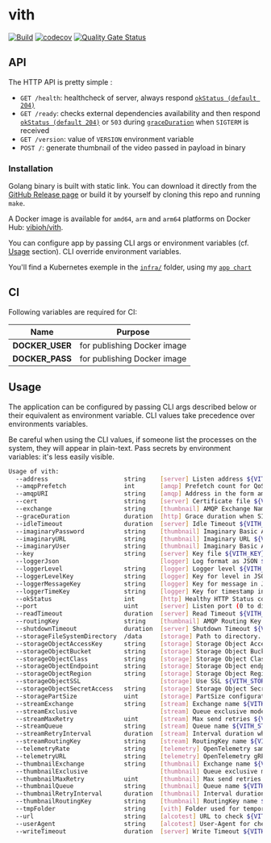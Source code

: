 # vith

[![Build](https://github.com/ViBiOh/vith/workflows/Build/badge.svg)](https://github.com/ViBiOh/vith/actions)
[![codecov](https://codecov.io/gh/ViBiOh/vith/branch/main/graph/badge.svg)](https://codecov.io/gh/ViBiOh/vith)
[![Quality Gate Status](https://sonarcloud.io/api/project_badges/measure?project=ViBiOh_vith&metric=alert_status)](https://sonarcloud.io/dashboard?id=ViBiOh_vith)

## API

The HTTP API is pretty simple :

- `GET /health`: healthcheck of server, always respond [`okStatus (default 204)`](#usage)
- `GET /ready`: checks external dependencies availability and then respond [`okStatus (default 204)`](#usage) or `503` during [`graceDuration`](#usage) when `SIGTERM` is received
- `GET /version`: value of `VERSION` environment variable
- `POST /`: generate thumbnail of the video passed in payload in binary

### Installation

Golang binary is built with static link. You can download it directly from the [GitHub Release page](https://github.com/ViBiOh/vith/releases) or build it by yourself by cloning this repo and running `make`.

A Docker image is available for `amd64`, `arm` and `arm64` platforms on Docker Hub: [vibioh/vith](https://hub.docker.com/r/vibioh/vith/tags).

You can configure app by passing CLI args or environment variables (cf. [Usage](#usage) section). CLI override environment variables.

You'll find a Kubernetes exemple in the [`infra/`](infra) folder, using my [`app chart`](https://github.com/ViBiOh/charts/tree/main/app)

## CI

Following variables are required for CI:

|      Name       |           Purpose           |
| :-------------: | :-------------------------: |
| **DOCKER_USER** | for publishing Docker image |
| **DOCKER_PASS** | for publishing Docker image |

## Usage

The application can be configured by passing CLI args described below or their equivalent as environment variable. CLI values take precedence over environments variables.

Be careful when using the CLI values, if someone list the processes on the system, they will appear in plain-text. Pass secrets by environment variables: it's less easily visible.

```bash
Usage of vith:
  --address                     string    [server] Listen address ${VITH_ADDRESS}
  --amqpPrefetch                int       [amqp] Prefetch count for QoS ${VITH_AMQP_PREFETCH} (default 1)
  --amqpURI                     string    [amqp] Address in the form amqps?://<user>:<password>@<address>:<port>/<vhost> ${VITH_AMQP_URI}
  --cert                        string    [server] Certificate file ${VITH_CERT}
  --exchange                    string    [thumbnail] AMQP Exchange Name ${VITH_EXCHANGE} (default "fibr")
  --graceDuration               duration  [http] Grace duration when SIGTERM received ${VITH_GRACE_DURATION} (default 30s)
  --idleTimeout                 duration  [server] Idle Timeout ${VITH_IDLE_TIMEOUT} (default 2m0s)
  --imaginaryPassword           string    [thumbnail] Imaginary Basic Auth Password ${VITH_IMAGINARY_PASSWORD}
  --imaginaryURL                string    [thumbnail] Imaginary URL ${VITH_IMAGINARY_URL} (default "http://image:9000")
  --imaginaryUser               string    [thumbnail] Imaginary Basic Auth User ${VITH_IMAGINARY_USER}
  --key                         string    [server] Key file ${VITH_KEY}
  --loggerJson                            [logger] Log format as JSON ${VITH_LOGGER_JSON} (default false)
  --loggerLevel                 string    [logger] Logger level ${VITH_LOGGER_LEVEL} (default "INFO")
  --loggerLevelKey              string    [logger] Key for level in JSON ${VITH_LOGGER_LEVEL_KEY} (default "level")
  --loggerMessageKey            string    [logger] Key for message in JSON ${VITH_LOGGER_MESSAGE_KEY} (default "msg")
  --loggerTimeKey               string    [logger] Key for timestamp in JSON ${VITH_LOGGER_TIME_KEY} (default "time")
  --okStatus                    int       [http] Healthy HTTP Status code ${VITH_OK_STATUS} (default 204)
  --port                        uint      [server] Listen port (0 to disable) ${VITH_PORT} (default 1080)
  --readTimeout                 duration  [server] Read Timeout ${VITH_READ_TIMEOUT} (default 2m0s)
  --routingKey                  string    [thumbnail] AMQP Routing Key to fibr ${VITH_ROUTING_KEY} (default "thumbnail_output")
  --shutdownTimeout             duration  [server] Shutdown Timeout ${VITH_SHUTDOWN_TIMEOUT} (default 10s)
  --storageFileSystemDirectory  /data     [storage] Path to directory. Default is dynamic. /data on a server and Current Working Directory in a terminal. ${VITH_STORAGE_FILE_SYSTEM_DIRECTORY}
  --storageObjectAccessKey      string    [storage] Storage Object Access Key ${VITH_STORAGE_OBJECT_ACCESS_KEY}
  --storageObjectBucket         string    [storage] Storage Object Bucket ${VITH_STORAGE_OBJECT_BUCKET}
  --storageObjectClass          string    [storage] Storage Object Class ${VITH_STORAGE_OBJECT_CLASS}
  --storageObjectEndpoint       string    [storage] Storage Object endpoint ${VITH_STORAGE_OBJECT_ENDPOINT}
  --storageObjectRegion         string    [storage] Storage Object Region ${VITH_STORAGE_OBJECT_REGION}
  --storageObjectSSL                      [storage] Use SSL ${VITH_STORAGE_OBJECT_SSL} (default true)
  --storageObjectSecretAccess   string    [storage] Storage Object Secret Access ${VITH_STORAGE_OBJECT_SECRET_ACCESS}
  --storagePartSize             uint      [storage] PartSize configuration ${VITH_STORAGE_PART_SIZE} (default 5242880)
  --streamExchange              string    [stream] Exchange name ${VITH_STREAM_EXCHANGE} (default "fibr")
  --streamExclusive                       [stream] Queue exclusive mode (for fanout exchange) ${VITH_STREAM_EXCLUSIVE} (default false)
  --streamMaxRetry              uint      [stream] Max send retries ${VITH_STREAM_MAX_RETRY} (default 3)
  --streamQueue                 string    [stream] Queue name ${VITH_STREAM_QUEUE} (default "stream")
  --streamRetryInterval         duration  [stream] Interval duration when send fails ${VITH_STREAM_RETRY_INTERVAL} (default 1h0m0s)
  --streamRoutingKey            string    [stream] RoutingKey name ${VITH_STREAM_ROUTING_KEY} (default "stream")
  --telemetryRate               string    [telemetry] OpenTelemetry sample rate, 'always', 'never' or a float value ${VITH_TELEMETRY_RATE} (default "always")
  --telemetryURL                string    [telemetry] OpenTelemetry gRPC endpoint (e.g. otel-exporter:4317) ${VITH_TELEMETRY_URL}
  --thumbnailExchange           string    [thumbnail] Exchange name ${VITH_THUMBNAIL_EXCHANGE} (default "fibr")
  --thumbnailExclusive                    [thumbnail] Queue exclusive mode (for fanout exchange) ${VITH_THUMBNAIL_EXCLUSIVE} (default false)
  --thumbnailMaxRetry           uint      [thumbnail] Max send retries ${VITH_THUMBNAIL_MAX_RETRY} (default 3)
  --thumbnailQueue              string    [thumbnail] Queue name ${VITH_THUMBNAIL_QUEUE} (default "thumbnail")
  --thumbnailRetryInterval      duration  [thumbnail] Interval duration when send fails ${VITH_THUMBNAIL_RETRY_INTERVAL} (default 1h0m0s)
  --thumbnailRoutingKey         string    [thumbnail] RoutingKey name ${VITH_THUMBNAIL_ROUTING_KEY} (default "thumbnail")
  --tmpFolder                   string    [vith] Folder used for temporary files storage ${VITH_TMP_FOLDER} (default "/tmp")
  --url                         string    [alcotest] URL to check ${VITH_URL}
  --userAgent                   string    [alcotest] User-Agent for check ${VITH_USER_AGENT} (default "Alcotest")
  --writeTimeout                duration  [server] Write Timeout ${VITH_WRITE_TIMEOUT} (default 2m0s)
```
